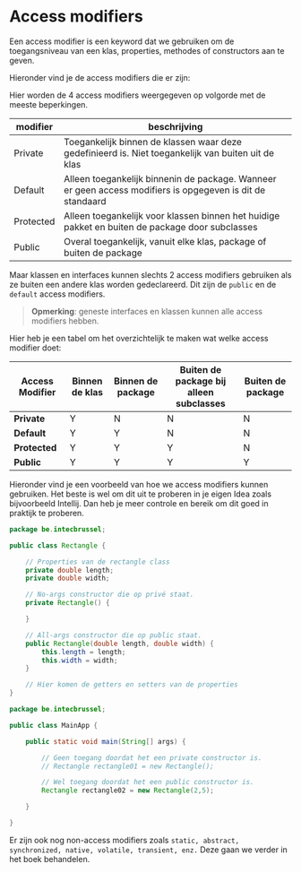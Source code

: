 # Access modifiers

Een access modifier is een keyword dat we gebruiken om de toegangsniveau van een klas, properties, methodes of constructors aan te geven.

Hieronder vind je de access modifiers die er zijn:

Hier worden de 4 access modifiers weergegeven op volgorde met de meeste beperkingen.

| modifier | beschrijving |
|---|---|
| Private | Toegankelijk binnen de klassen waar deze gedefinieerd is. Niet toegankelijk van buiten uit de klas|
| Default | Alleen toegankelijk binnenin de package. Wanneer er geen access modifiers is opgegeven is dit de standaard |
| Protected | Alleen toegankelijk voor klassen binnen het huidige pakket en buiten de package door subclasses |
| Public | Overal toegankelijk, vanuit elke klas, package of buiten de package|

Maar klassen en interfaces kunnen slechts 2 access modifiers gebruiken als ze buiten een andere klas worden gedeclareerd. Dit zijn de `public` en de `default` access modifiers.

> **Opmerking**: geneste interfaces en klassen kunnen alle access modifiers hebben.

Hier heb je een tabel om het overzichtelijk te maken wat welke access modifier doet:

| Access Modifier | Binnen de klas | Binnen de package | Buiten de package bij alleen subclasses | Buiten de package |
| --- | --- | --- | --- | --- |
| **Private** | Y | N | N | N |
| **Default** | Y | Y | N | N |
| **Protected** | Y | Y | Y | N |
| **Public** | Y | Y | Y | Y |

<div style='page-break-after: always;'></div>

Hieronder vind je een voorbeeld van hoe we access modifiers kunnen gebruiken. Het beste is wel om dit uit te proberen in je eigen Idea zoals bijvoorbeeld Intellij. Dan heb je meer controle en bereik om dit goed in praktijk te proberen.

```java
package be.intecbrussel;

public class Rectangle {

    // Properties van de rectangle class
    private double length;
    private double width;

    // No-args constructor die op privé staat.
    private Rectangle() {

    }

    // All-args constructor die op public staat.
    public Rectangle(double length, double width) {
        this.length = length;
        this.width = width;
    }

    // Hier komen de getters en setters van de properties
}
```

```java
package be.intecbrussel;

public class MainApp {

    public static void main(String[] args) {

        // Geen toegang doordat het een private constructor is.
        // Rectangle rectangle01 = new Rectangle();

        // Wel toegang doordat het een public constructor is.
        Rectangle rectangle02 = new Rectangle(2,5);

    }

}
```

Er zijn ook nog non-access modifiers zoals `static, abstract, synchronized, native, volatile, transient, enz.` Deze gaan we verder in het boek behandelen.